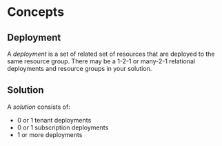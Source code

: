 # Concepts

## Deployment

A _deployment_ is a set of related set of resources that are deployed to the same resource group.  There may be a 1-2-1 or many-2-1 relational deployments and resource groups in your solution.

## Solution

A _solution_ consists of:

- 0 or 1 tenant deployments
- 0 or 1 subscription deployments
- 1 or more deployments
